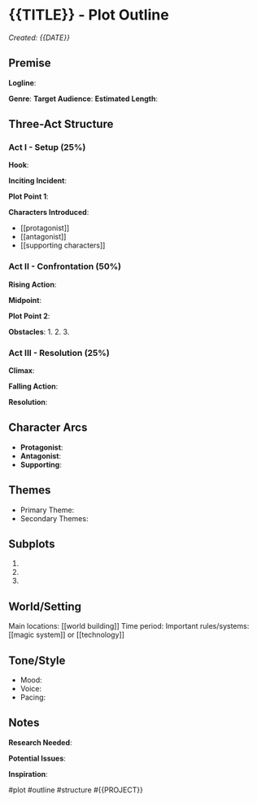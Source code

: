# {{TITLE}} - Plot Outline

*Created: {{DATE}}*

## Premise
**Logline**: 

**Genre**: 
**Target Audience**: 
**Estimated Length**: 

## Three-Act Structure

### Act I - Setup (25%)
**Hook**: 

**Inciting Incident**: 

**Plot Point 1**: 

**Characters Introduced**: 
- [[protagonist]]
- [[antagonist]]
- [[supporting characters]]

### Act II - Confrontation (50%)
**Rising Action**: 

**Midpoint**: 

**Plot Point 2**: 

**Obstacles**: 
1. 
2. 
3. 

### Act III - Resolution (25%)
**Climax**: 

**Falling Action**: 

**Resolution**: 

## Character Arcs
- **Protagonist**: 
- **Antagonist**: 
- **Supporting**: 

## Themes
- Primary Theme: 
- Secondary Themes: 

## Subplots
1. 
2. 
3. 

## World/Setting
Main locations: [[world building]]
Time period: 
Important rules/systems: [[magic system]] or [[technology]]

## Tone/Style
- Mood: 
- Voice: 
- Pacing: 

## Notes
**Research Needed**: 

**Potential Issues**: 

**Inspiration**: 

#plot #outline #structure #{{PROJECT}}